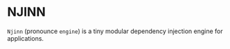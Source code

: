 # NJINN

`Njinn` (pronounce `engine`) is a tiny modular dependency injection engine for applications.
